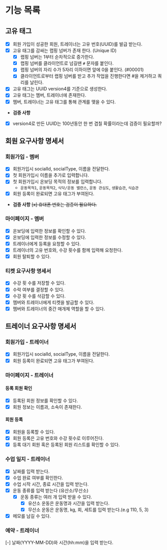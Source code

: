 # 기능 목록


## 고유 태그
- [x] 회원 가입이 성공한 회원, 트레이너는 고유 번호(UUID)를 발급 받는다.
- [x] 고유 태그를 감싸는 랩핑 넘버가 존재 한다. (Unique ID)
    - [x] 랩핑 넘버는 1부터 순차적으로 증가한다.
    - [x] 랩핑 넘버를 클라이언트로 넘길땐 `#` 문자를 붙인다.
    - [x] 랩핑 넘버의 자리 수가 5자리 이하이면 앞에 0을 붙인다. (#00001)
    - [x] 클라이언트로부터 랩핑 넘버를 받고 추가 작업을 진행한다면 #을 제거하고 쿼리를 날린다.
- [x] 고유 태그는 UUID version4를 기준으로 생성한다.
- [x] 고유 태그는 멤버, 트레이너에 존재한다.
- [x] 멤버, 트레이너는 고유 태그를 통해 관계를 맺을 수 있다.

- **검증 사항**
- [x] version4로 만든 UUID는 100년동안 한 번 겹칠 확률이라는데 검증이 필요할까?

## 회원 요구사항 명세서

### 회원가입 - 멤버
- [x] 회원가입시 socialId, socialType, 이름을 전달한다.
- [x] 첫 회원가입시 이름을 추가로 입력합니다.
- [x] 첫 회원가입시 온보딩 목적의 정보를 입력합니다.
    - `운동목적1`, `운동목적2`, `식닥/운동 밸런스`, `운동 관심도`, `생활습관`, `식습관`
- [x] 회원 등록이 완료되면 고유 태그가 부여된다.
- **검증 사항**
~~[x] 휴대폰 번호는 검증이 필요하다.~~

### 마이페이지 - 멤버
- [x] 온보딩에 입력한 정보를 확인할 수 있다.
- [x] 온보딩에 입력한 정보를 수정할 수 있다.
- [x] 트레이너에게 등록을 요청할 수 있다.
- [x] 트레이너의 고유 번호와, 수강 횟수를 함께 입력해 요청한다.
- [x] 회원 탈퇴할 수 있다.

### 티켓 요구사항 명세서
- [x] 수강 횟 수를 저장할 수 있다.
- [x] 수락 여부를 결정할 수 있다.
- [x] 수강 횟 수를 삭감할 수 있다.
- [x] 멤버와 트레이너에게 티켓을 발급할 수 있다.
- [x] 멤버와 트레이너의 중간 매개체 역할을 할 수 있다.

## 트레이너 요구사항 명세서

### 회원가입 - 트레이너
- [x] 회원가입시 socialId, socialType, 이름을 전달한다.
- [x] 회원 등록이 완료되면 고유 태그가 부여된다.

### 마이페이지 - 트레이너
#### 등록 회원 확인
- [x] 등록된 회원 정보를 확인할 수 있다.
- [x] 회원 정보는 이름과, 소속이 존재한다.
#### 회원 등록
- [x] 회원을 등록할 수 있다.
- [x] 회원 등록은 고유 번호와 수강 횟수로 이루어진다.
- [x] 등록 대기 회원 혹은 등록된 회원 리스트를 확인할 수 있다.

### 수업 일지 - 트레이너
- [x] 날짜를 입력 받는다.
- [x] 수업 완료 여부를 확인한다.
- [x] 수업 시작 시간, 종료 시간을 입력 받는다.
- [x] 운동 종류를 입력 받는다 (유산소/무산소)
  - [x] 운동 종류는 여러 개 입력 받을 수 있다.
    - [x] 유산소 운동은 운동명과 시간을 입력 받는다.
    - [x] 무산소 운동은 운동명, kg, 회, 세트를 입력 받는다.(e.g 110, 5, 3)
- [x] 메모를 남길 수 있다.

### 예약 - 트레이너
[-] 날짜(YYYY-MM-DD)와 시간(hh:mm)을 입력 받는다.